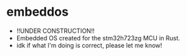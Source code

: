 # embeddos
- !!UNDER CONSTRUCTION!!
- Embedded OS created for the stm32h723zg MCU in Rust.
- idk if what I'm doing is correct, please let me know!
